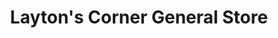 ---
title: "Layton's Corner General Store"
url: /pleasant-lake/laytons-corner-general-store/
shop: convenience
---